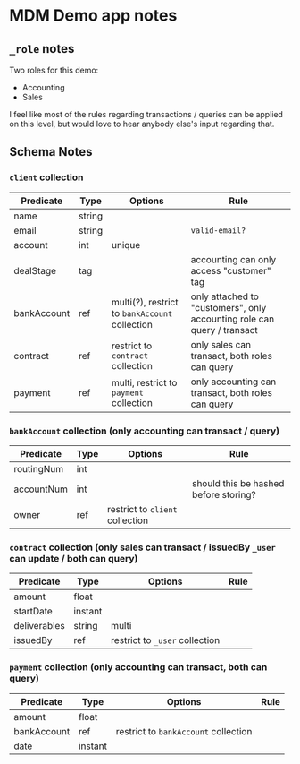 # MDM Demo app notes

## `_role` notes

Two roles for this demo:

- Accounting
- Sales

I feel like most of the rules regarding transactions / queries can be applied on this level, but would love to hear anybody else's input regarding that.

## Schema Notes

### `client` collection

| Predicate   | Type   | Options                                        | Rule                                                                    |
| ----------- | ------ | ---------------------------------------------- | ----------------------------------------------------------------------- |
| name        | string |                                                |                                                                         |
| email       | string |                                                | `valid-email?`                                                          |
| account     | int    | unique                                         |                                                                         |
| dealStage   | tag    |                                                | accounting can only access "customer" tag                               |
| bankAccount | ref    | multi(?), restrict to `bankAccount` collection | only attached to "customers", only accounting role can query / transact |
| contract    | ref    | restrict to `contract` collection              | only sales can transact, both roles can query                           |
| payment     | ref    | multi, restrict to `payment` collection        | only accounting can transact, both roles can query                      |

### `bankAccount` collection (only accounting can transact / query)

| Predicate  | Type | Options                         | Rule                                  |
| ---------- | ---- | ------------------------------- | ------------------------------------- |
| routingNum | int  |                                 |                                       |
| accountNum | int  |                                 | should this be hashed before storing? |
| owner      | ref  | restrict to `client` collection |                                       |

### `contract` collection (only sales can transact / issuedBy `_user` can update / both can query)

| Predicate    | Type    | Options                        | Rule |
| ------------ | ------- | ------------------------------ | ---- |
| amount       | float   |                                |      |
| startDate    | instant |                                |      |
| deliverables | string  | multi                          |      |
| issuedBy     | ref     | restrict to `_user` collection |      |

### `payment` collection (only accounting can transact, both can query)

| Predicate   | Type    | Options                              | Rule |
| ----------- | ------- | ------------------------------------ | ---- |
| amount      | float   |                                      |      |
| bankAccount | ref     | restrict to `bankAccount` collection |      |
| date        | instant |                                      |      |
